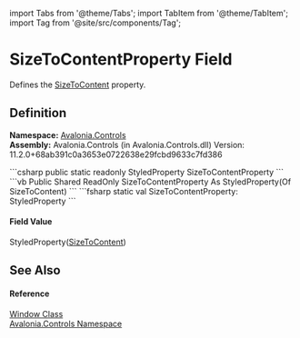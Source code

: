 import Tabs from '@theme/Tabs'; 
import TabItem from '@theme/TabItem'; 
import Tag from '@site/src/components/Tag'; 

# SizeToContentProperty Field


Defines the <a href="P_Avalonia_Controls_Window_SizeToContent">SizeToContent</a> property.



## Definition
**Namespace:** <a href="N_Avalonia_Controls">Avalonia.Controls</a>  
**Assembly:** Avalonia.Controls (in Avalonia.Controls.dll) Version: 11.2.0+68ab391c0a3653e0722638e29fcbd9633c7fd386

<Tabs groupId="api-code-preview">
<TabItem value="csharp" label="C#">
```csharp
public static readonly StyledProperty<SizeToContent> SizeToContentProperty
```
</TabItem>
<TabItem value="vb" label="VB">
```vb
Public Shared ReadOnly SizeToContentProperty As StyledProperty(Of SizeToContent)
```
</TabItem>
<TabItem value="fsharp" label="F#">
```fsharp
static val SizeToContentProperty: StyledProperty<SizeToContent>
```
</TabItem>
</Tabs>



#### Field Value
StyledProperty(<a href="T_Avalonia_Controls_SizeToContent">SizeToContent</a>)

## See Also


#### Reference
<a href="T_Avalonia_Controls_Window">Window Class</a>  
<a href="N_Avalonia_Controls">Avalonia.Controls Namespace</a>  
